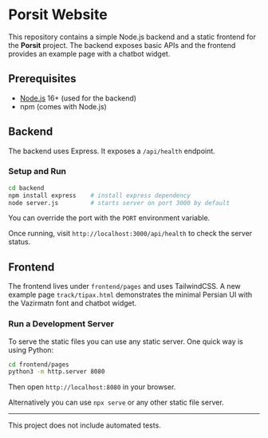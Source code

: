 # Porsit Website

This repository contains a simple Node.js backend and a static frontend for the **Porsit** project. The backend exposes basic APIs and the frontend provides an example page with a chatbot widget.

## Prerequisites

- [Node.js](https://nodejs.org/) 16+ (used for the backend)
- npm (comes with Node.js)

## Backend

The backend uses Express. It exposes a `/api/health` endpoint.

### Setup and Run

```bash
cd backend
npm install express    # install express dependency
node server.js         # starts server on port 3000 by default
```

You can override the port with the `PORT` environment variable.

Once running, visit `http://localhost:3000/api/health` to check the server status.

## Frontend

The frontend lives under `frontend/pages` and uses TailwindCSS. A new example page `track/tipax.html` demonstrates the minimal Persian UI with the Vazirmatn font and chatbot widget.

### Run a Development Server

To serve the static files you can use any static server. One quick way is using Python:

```bash
cd frontend/pages
python3 -m http.server 8080
```

Then open `http://localhost:8080` in your browser.

Alternatively you can use `npx serve` or any other static file server.

---

This project does not include automated tests.

